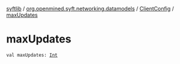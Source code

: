 [syftlib](../../index.md) / [org.openmined.syft.networking.datamodels](../index.md) / [ClientConfig](index.md) / [maxUpdates](./max-updates.md)

# maxUpdates

`val maxUpdates: `[`Int`](https://kotlinlang.org/api/latest/jvm/stdlib/kotlin/-int/index.html)